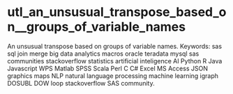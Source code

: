 # utl_an_unsusual_transpose_based_on__groups_of_variable_names
An unsusual transpose based on  groups of variable names. Keywords: sas sql join merge big data analytics macros oracle teradata mysql sas communities stackoverflow statistics artificial inteligence AI Python R Java Javascript WPS Matlab SPSS Scala Perl C C# Excel MS Access JSON graphics maps NLP natural language processing machine learning igraph DOSUBL DOW loop stackoverflow SAS community.
